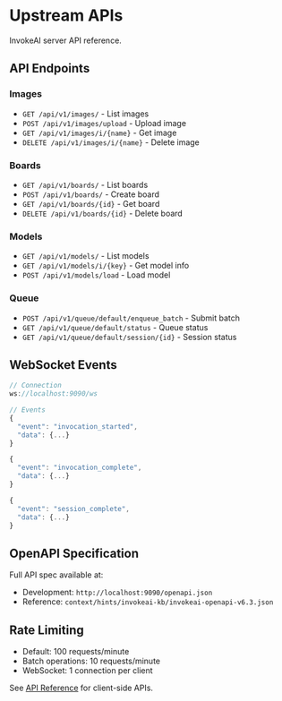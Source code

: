 # Upstream APIs

InvokeAI server API reference.

## API Endpoints

### Images
- `GET /api/v1/images/` - List images
- `POST /api/v1/images/upload` - Upload image
- `GET /api/v1/images/i/{name}` - Get image
- `DELETE /api/v1/images/i/{name}` - Delete image

### Boards
- `GET /api/v1/boards/` - List boards
- `POST /api/v1/boards/` - Create board
- `GET /api/v1/boards/{id}` - Get board
- `DELETE /api/v1/boards/{id}` - Delete board

### Models
- `GET /api/v1/models/` - List models
- `GET /api/v1/models/i/{key}` - Get model info
- `POST /api/v1/models/load` - Load model

### Queue
- `POST /api/v1/queue/default/enqueue_batch` - Submit batch
- `GET /api/v1/queue/default/status` - Queue status
- `GET /api/v1/queue/default/session/{id}` - Session status

## WebSocket Events

```javascript
// Connection
ws://localhost:9090/ws

// Events
{
  "event": "invocation_started",
  "data": {...}
}

{
  "event": "invocation_complete",
  "data": {...}
}

{
  "event": "session_complete",
  "data": {...}
}
```

## OpenAPI Specification

Full API spec available at:
- Development: `http://localhost:9090/openapi.json`
- Reference: `context/hints/invokeai-kb/invokeai-openapi-v6.3.json`

## Rate Limiting

- Default: 100 requests/minute
- Batch operations: 10 requests/minute
- WebSocket: 1 connection per client

See [API Reference](../api-reference/index.md) for client-side APIs.
